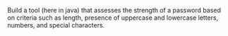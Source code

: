 Build a tool (here in java) that assesses the strength of a password based on criteria such as length, presence of uppercase and lowercase letters, numbers, and special characters.
